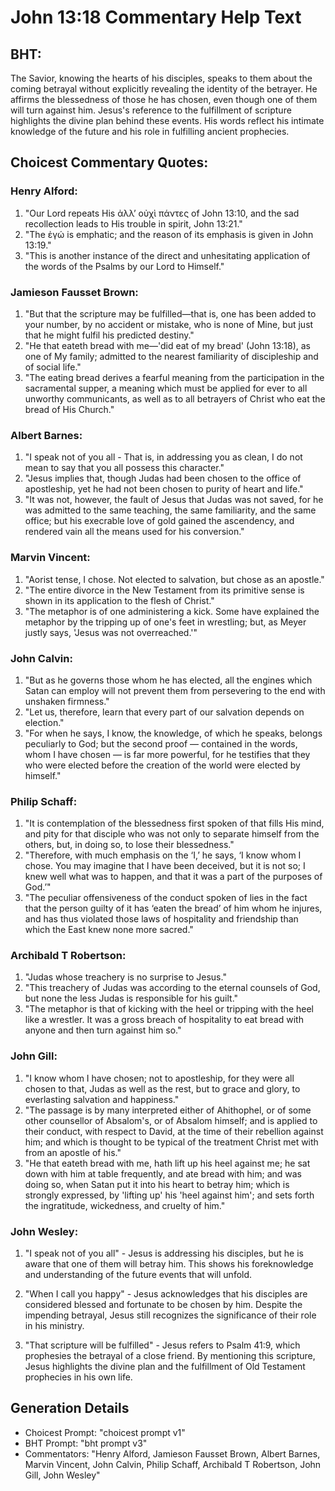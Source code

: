 # John 13:18 Commentary Help Text

## BHT:
The Savior, knowing the hearts of his disciples, speaks to them about the coming betrayal without explicitly revealing the identity of the betrayer. He affirms the blessedness of those he has chosen, even though one of them will turn against him. Jesus's reference to the fulfillment of scripture highlights the divine plan behind these events. His words reflect his intimate knowledge of the future and his role in fulfilling ancient prophecies.

## Choicest Commentary Quotes:
### Henry Alford:
1. "Our Lord repeats His ἀλλʼ οὐχὶ πάντες of John 13:10, and the sad recollection leads to His trouble in spirit, John 13:21."
2. "The ἐγώ is emphatic; and the reason of its emphasis is given in John 13:19."
3. "This is another instance of the direct and unhesitating application of the words of the Psalms by our Lord to Himself."

### Jamieson Fausset Brown:
1. "But that the scripture may be fulfilled—that is, one has been added to your number, by no accident or mistake, who is none of Mine, but just that he might fulfil his predicted destiny."
2. "He that eateth bread with me—'did eat of my bread' (John 13:18), as one of My family; admitted to the nearest familiarity of discipleship and of social life."
3. "The eating bread derives a fearful meaning from the participation in the sacramental supper, a meaning which must be applied for ever to all unworthy communicants, as well as to all betrayers of Christ who eat the bread of His Church."

### Albert Barnes:
1. "I speak not of you all - That is, in addressing you as clean, I do not mean to say that you all possess this character."
2. "Jesus implies that, though Judas had been chosen to the office of apostleship, yet he had not been chosen to purity of heart and life."
3. "It was not, however, the fault of Jesus that Judas was not saved, for he was admitted to the same teaching, the same familiarity, and the same office; but his execrable love of gold gained the ascendency, and rendered vain all the means used for his conversion."

### Marvin Vincent:
1. "Aorist tense, I chose. Not elected to salvation, but chose as an apostle."
2. "The entire divorce in the New Testament from its primitive sense is shown in its application to the flesh of Christ."
3. "The metaphor is of one administering a kick. Some have explained the metaphor by the tripping up of one's feet in wrestling; but, as Meyer justly says, 'Jesus was not overreached.'"

### John Calvin:
1. "But as he governs those whom he has elected, all the engines which Satan can employ will not prevent them from persevering to the end with unshaken firmness."
2. "Let us, therefore, learn that every part of our salvation depends on election."
3. "For when he says, I know, the knowledge, of which he speaks, belongs peculiarly to God; but the second proof — contained in the words, whom I have chosen — is far more powerful, for he testifies that they who were elected before the creation of the world were elected by himself."

### Philip Schaff:
1. "It is contemplation of the blessedness first spoken of that fills His mind, and pity for that disciple who was not only to separate himself from the others, but, in doing so, to lose their blessedness."
2. "Therefore, with much emphasis on the ‘I,’ he says, ‘I know whom I chose. You may imagine that I have been deceived, but it is not so; I knew well what was to happen, and that it was a part of the purposes of God.’"
3. "The peculiar offensiveness of the conduct spoken of lies in the fact that the person guilty of it has ‘eaten the bread’ of him whom he injures, and has thus violated those laws of hospitality and friendship than which the East knew none more sacred."

### Archibald T Robertson:
1. "Judas whose treachery is no surprise to Jesus."
2. "This treachery of Judas was according to the eternal counsels of God, but none the less Judas is responsible for his guilt."
3. "The metaphor is that of kicking with the heel or tripping with the heel like a wrestler. It was a gross breach of hospitality to eat bread with anyone and then turn against him so."

### John Gill:
1. "I know whom I have chosen; not to apostleship, for they were all chosen to that, Judas as well as the rest, but to grace and glory, to everlasting salvation and happiness."
2. "The passage is by many interpreted either of Ahithophel, or of some other counsellor of Absalom's, or of Absalom himself; and is applied to their conduct, with respect to David, at the time of their rebellion against him; and which is thought to be typical of the treatment Christ met with from an apostle of his."
3. "He that eateth bread with me, hath lift up his heel against me; he sat down with him at table frequently, and ate bread with him; and was doing so, when Satan put it into his heart to betray him; which is strongly expressed, by 'lifting up' his 'heel against him'; and sets forth the ingratitude, wickedness, and cruelty of him."

### John Wesley:
1. "I speak not of you all" - Jesus is addressing his disciples, but he is aware that one of them will betray him. This shows his foreknowledge and understanding of the future events that will unfold.

2. "When I call you happy" - Jesus acknowledges that his disciples are considered blessed and fortunate to be chosen by him. Despite the impending betrayal, Jesus still recognizes the significance of their role in his ministry.

3. "That scripture will be fulfilled" - Jesus refers to Psalm 41:9, which prophesies the betrayal of a close friend. By mentioning this scripture, Jesus highlights the divine plan and the fulfillment of Old Testament prophecies in his own life.


## Generation Details
- Choicest Prompt: "choicest prompt v1"
- BHT Prompt: "bht prompt v3"
- Commentators: "Henry Alford, Jamieson Fausset Brown, Albert Barnes, Marvin Vincent, John Calvin, Philip Schaff, Archibald T Robertson, John Gill, John Wesley"
